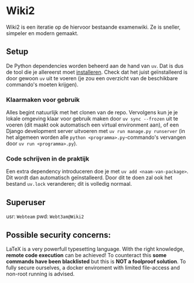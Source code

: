# Wiki2
Wiki2 is een iteratie op de hiervoor bestaande examenwiki. Ze is sneller, simpeler en modern gemaakt.

## Setup
De Python dependencies worden beheerd aan de hand van `uv`. Dat is dus de tool die je allereerst moet [installeren](https://docs.astral.sh/uv/getting-started/installation/). Check dat het juist geïnstalleerd is door gewoon `uv` uit te voeren (je zou een overzicht van de beschikbare commando's moeten krijgen).

### Klaarmaken voor gebruik

Alles begint natuurlijk met het clonen van de repo. Vervolgens kun je je lokale omgeving klaar voor gebruik maken door `uv sync --frozen` uit te voeren (dit maakt ook automatisch een virtual environment aan), of een Django development server uitvoeren met `uv run manage.py runserver` (in het algemeen worden alle `python <programma>.py`-commando's vervangen door `uv run <programma>.py`). 

### Code schrijven in de praktijk

Een extra dependency introduceren doe je met `uv add <naam-van-package>`. Dit wordt dan automatisch geïnstalleerd. Door dit te doen zal ook het bestand `uv.lock` veranderen; dit is volledig normaal. 

## Superuser
usr: `Webteam`
pwd: `Webt3am@Wiki2`

## Possible security concerns:
LaTeX is a very powerfull typesetting language. With the right knowledge, **remote code execution** can be achieved! To counteract this **some commands have been blacklisted** but this is **NOT a foolproof solution**. To fully secure ourselves, a docker enviroment with limited file-access and non-root running is advised.
